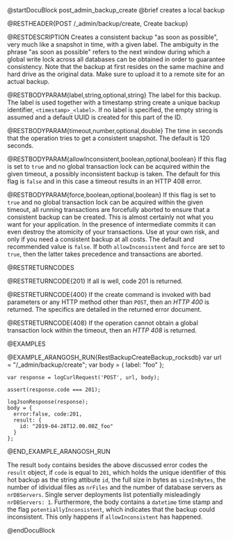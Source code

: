 @startDocuBlock post_admin_backup_create
@brief creates a local backup

@RESTHEADER{POST /_admin/backup/create, Create backup}

@RESTDESCRIPTION
Creates a consistent backup "as soon as possible", very much
like a snapshot in time, with a given label. The ambiguity in the
phrase "as soon as possible" refers to the next window during which a
global write lock across all databases can be obtained in order to
guarantee consistency. Note that the backup at first resides on the
same machine and hard drive as the original data. Make sure to upload
it to a remote site for an actual backup.

@RESTBODYPARAM{label,string,optional,string}
The label for this backup. The label is used together with a
timestamp string create a unique backup identifier, `<timestamp>_<label>`.
If no label is specified, the empty string is assumed and a default
UUID is created for this part of the ID.

@RESTBODYPARAM{timeout,number,optional,double}
The time in seconds that the operation tries to get a consistent
snapshot. The default is 120 seconds. 

@RESTBODYPARAM{allowInconsistent,boolean,optional,boolean}
If this flag is set to `true` and no global transaction lock can be
acquired within the given timeout, a possibly inconsistent backup
is taken. The default for this flag is `false` and in this case
a timeout results in an HTTP 408 error.

@RESTBODYPARAM{force,boolean,optional,boolean}
If this flag is set to `true` and no global transaction lock can be acquired
within the given timeout, all running transactions are forcefully aborted to
ensure that a consistent backup can be created. This is almost certainly not
what you want for your application. In the presence of intermediate commits
it can even destroy the atomicity of your transactions. Use at your own risk,
and only if you need a consistent backup at all costs. The default and
recommended value is `false`. If both `allowInconsistent` and `force` are set
to `true`, then the latter takes precedence and transactions are aborted.

@RESTRETURNCODES

@RESTRETURNCODE{201}
If all is well, code 201 is returned.

@RESTRETURNCODE{400}
If the create command is invoked with bad parameters or any HTTP
method other than `POST`, then an *HTTP 400* is returned. The specifics
are detailed in the returned error document.

@RESTRETURNCODE{408}
If the operation cannot obtain a global transaction lock
within the timeout, then an *HTTP 408* is returned.

@EXAMPLES

@EXAMPLE_ARANGOSH_RUN{RestBackupCreateBackup_rocksdb}
    var url = "/_admin/backup/create";
    var body = {
      label: "foo"
    };

    var response = logCurlRequest('POST', url, body);

    assert(response.code === 201);

    logJsonResponse(response);
    body = {
      error:false, code:201,
      result: {
        id: "2019-04-28T12.00.00Z_foo"
      }
    };
@END_EXAMPLE_ARANGOSH_RUN

The result `body` contains besides the above discussed error codes the `result` object, if `code` is equal to `201`, which holds the unique identifier of this hot backup as the string attibute `id`, the full size in bytes as `sizeInBytes`, the number of idividual files as `nrFiles` and the number of database servers as `nrDBServers`. Single server deployments list potentially misleadingly `nrDBServers: 1`. Furthermore, the body contains a `datetime` time stamp and the flag `potentiallyInconsistent`, which indicates that the backup could inconsistent. This only happens if `allowInconsistent` has happened.

@endDocuBlock
